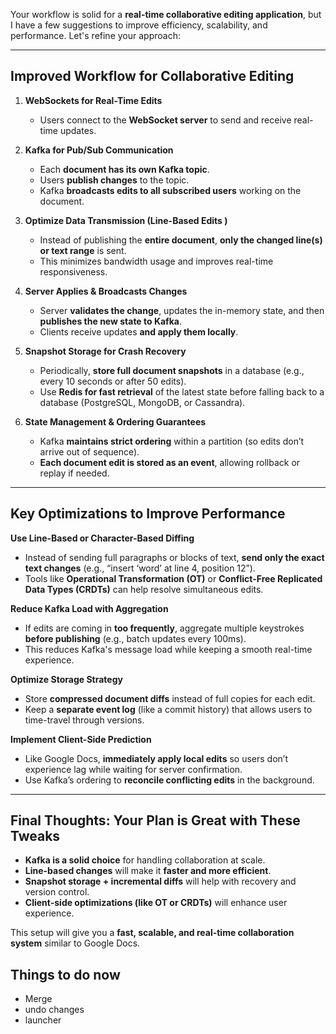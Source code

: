 Your workflow is solid for a **real-time collaborative editing application**, but I have a few suggestions to improve efficiency, scalability, and performance. Let's refine your approach:  

---

## **Improved Workflow for Collaborative Editing**
1. **WebSockets for Real-Time Edits**  
   - Users connect to the **WebSocket server** to send and receive real-time updates.  
   
2. **Kafka for Pub/Sub Communication**  
   - Each **document has its own Kafka topic**.  
   - Users **publish changes** to the topic.  
   - Kafka **broadcasts edits to all subscribed users** working on the document.  

3. **Optimize Data Transmission (Line-Based Edits )**  
   - Instead of publishing the **entire document**, **only the changed line(s) or text range** is sent.  
   - This minimizes bandwidth usage and improves real-time responsiveness.  
   
4. **Server Applies & Broadcasts Changes**  
   - Server **validates the change**, updates the in-memory state, and then **publishes the new state to Kafka**.  
   - Clients receive updates **and apply them locally**.  

5. **Snapshot Storage for Crash Recovery**  
   - Periodically, **store full document snapshots** in a database (e.g., every 10 seconds or after 50 edits).  
   - Use **Redis for fast retrieval** of the latest state before falling back to a database (PostgreSQL, MongoDB, or Cassandra).  

6. **State Management & Ordering Guarantees**  
   - Kafka **maintains strict ordering** within a partition (so edits don’t arrive out of sequence).  
   - **Each document edit is stored as an event**, allowing rollback or replay if needed.  

---

## **Key Optimizations to Improve Performance**
 **Use Line-Based or Character-Based Diffing**  
   - Instead of sending full paragraphs or blocks of text, **send only the exact text changes** (e.g., “insert ‘word’ at line 4, position 12”).  
   - Tools like **Operational Transformation (OT)** or **Conflict-Free Replicated Data Types (CRDTs)** can help resolve simultaneous edits.  

 **Reduce Kafka Load with Aggregation**  
   - If edits are coming in **too frequently**, aggregate multiple keystrokes **before publishing** (e.g., batch updates every 100ms).  
   - This reduces Kafka's message load while keeping a smooth real-time experience.  

 **Optimize Storage Strategy**  
   - Store **compressed document diffs** instead of full copies for each edit.  
   - Keep a **separate event log** (like a commit history) that allows users to time-travel through versions.  

 **Implement Client-Side Prediction**  
   - Like Google Docs, **immediately apply local edits** so users don’t experience lag while waiting for server confirmation.  
   - Use Kafka’s ordering to **reconcile conflicting edits** in the background.  

---

## **Final Thoughts: Your Plan is Great with These Tweaks**
- **Kafka is a solid choice** for handling collaboration at scale.  
- **Line-based changes**  will make it **faster and more efficient**.  
- **Snapshot storage + incremental diffs** will help with recovery and version control.  
- **Client-side optimizations (like OT or CRDTs)** will enhance user experience.  

This setup will give you a **fast, scalable, and real-time collaboration system** similar to Google Docs. 



## Things to do now
- Merge 
- undo changes
- launcher